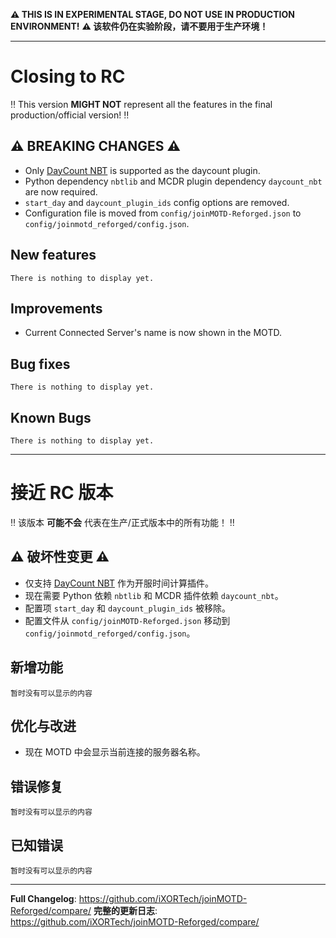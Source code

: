 <!--
Template for changes, <mandatory> [optional]
- <New feature/Improvements/Bug fix> - [(Pull Request Number) \[@GitHubUsername\]]
-->

**:warning: THIS IS IN EXPERIMENTAL STAGE, DO NOT USE IN PRODUCTION ENVIRONMENT!**
**:warning: 该软件仍在实验阶段，请不要用于生产环境！**

------

# Closing to RC

:bangbang: This version **MIGHT NOT** represent all the features in the final production/official version! :bangbang:

## :warning: BREAKING CHANGES :warning:

- Only [DayCount NBT](https://github.com/alex3236/daycount-NBT) is supported as the daycount plugin.
- Python dependency `nbtlib` and MCDR plugin dependency `daycount_nbt` are now required.
- `start_day` and `daycount_plugin_ids` config options are removed.
- Configuration file is moved from `config/joinMOTD-Reforged.json` to `config/joinmotd_reforged/config.json`.

## New features

`There is nothing to display yet.`

## Improvements

- Current Connected Server's name is now shown in the MOTD.

## Bug fixes

`There is nothing to display yet.`

## Known Bugs

`There is nothing to display yet.`

------

# 接近 RC 版本

:bangbang: 该版本 **可能不会** 代表在生产/正式版本中的所有功能！ :bangbang:

## :warning: 破坏性变更 :warning:

- 仅支持 [DayCount NBT](https://github.com/alex3236/daycount-NBT) 作为开服时间计算插件。
- 现在需要 Python 依赖 `nbtlib` 和 MCDR 插件依赖 `daycount_nbt`。
- 配置项 `start_day` 和 `daycount_plugin_ids` 被移除。
- 配置文件从 `config/joinMOTD-Reforged.json` 移动到 `config/joinmotd_reforged/config.json`。

## 新增功能

`暂时没有可以显示的内容`

## 优化与改进

- 现在 MOTD 中会显示当前连接的服务器名称。

## 错误修复

`暂时没有可以显示的内容`

## 已知错误

`暂时没有可以显示的内容`

------

**Full Changelog**: https://github.com/iXORTech/joinMOTD-Reforged/compare/
**完整的更新日志**: https://github.com/iXORTech/joinMOTD-Reforged/compare/
